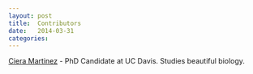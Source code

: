```yaml
---
layout: post
title:  Contributors
date:   2014-03-31 
categories: 
---
```


[Ciera Martinez](http://cierareports) - PhD Candidate at UC Davis. Studies beautiful biology.<a href="https://github.com/iamciera"><i class="fa fa-github fa-2x"></i></a><a href="https://twitter.com/cierareports"><i class="fa fa-twitter fa-2x"></i> </a>

<!-- [name](website) - Detail. Details. <a href="github/yourname"><i class="fa fa-github fa-2x"></i> <a href="https://twitter.com/yourname"></a><i class="fa fa-twitter fa-2x"></i></a>  -->


